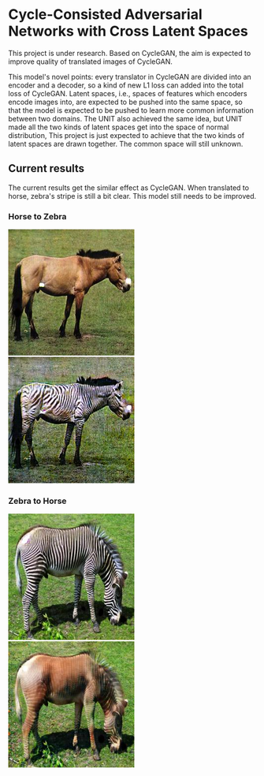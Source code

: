 # Cycle-Consisted Adversarial Networks with Cross Latent Spaces

  This project is under research. Based on CycleGAN, the aim is expected to improve quality of translated images of CycleGAN.
  
  This model's novel points: every translator in CycleGAN are divided into an encoder and a decoder, so a kind of new L1 loss can added into the total loss of CycleGAN. Latent spaces, i.e., spaces of features which encoders encode images into, are expected to be pushed into the same space, so that the model is expected to be pushed to learn more common information between two domains. The UNIT also achieved the same idea, but UNIT made all the two kinds of latent spaces get into the space of normal distribution, This project is just expected to achieve that the two kinds of latent spaces are drawn together. The common space will still unknown.
  ## Current results
  The current results get the similar effect as CycleGAN. When translated to horse, zebra's stripe is still a bit clear. This model still needs to be improved.
  ### Horse to Zebra
   ![h2](https://github.com/GuangyuanHao/CrossGAN/raw/master/results/h2.jpg) 
   ![z2](https://github.com/GuangyuanHao/CrossGAN/raw/master/results/z2.jpg)
  ### Zebra to Horse 
   ![zz1](https://github.com/GuangyuanHao/CrossGAN/raw/master/results/zz1.jpg) 
   ![hh1](https://github.com/GuangyuanHao/CrossGAN/raw/master/results/hh1.jpg) 
